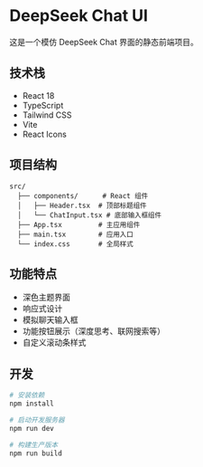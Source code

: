 # DeepSeek Chat UI

这是一个模仿 DeepSeek Chat 界面的静态前端项目。

## 技术栈

- React 18
- TypeScript
- Tailwind CSS
- Vite
- React Icons

## 项目结构

```
src/
  ├── components/      # React 组件
  │   ├── Header.tsx  # 顶部标题组件
  │   └── ChatInput.tsx # 底部输入框组件
  ├── App.tsx         # 主应用组件
  ├── main.tsx        # 应用入口
  └── index.css       # 全局样式
```

## 功能特点

- 深色主题界面
- 响应式设计
- 模拟聊天输入框
- 功能按钮展示（深度思考、联网搜索等）
- 自定义滚动条样式

## 开发

```bash
# 安装依赖
npm install

# 启动开发服务器
npm run dev

# 构建生产版本
npm run build
``` 